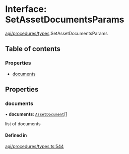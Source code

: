# Interface: SetAssetDocumentsParams

[api/procedures/types](../wiki/api.procedures.types).SetAssetDocumentsParams

## Table of contents

### Properties

- [documents](../wiki/api.procedures.types.SetAssetDocumentsParams#documents)

## Properties

### documents

• **documents**: [`AssetDocument`](../wiki/types.AssetDocument)[]

list of documents

#### Defined in

[api/procedures/types.ts:544](https://github.com/PolymathNetwork/polymesh-sdk/blob/c37bc05d/src/api/procedures/types.ts#L544)
